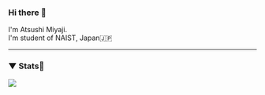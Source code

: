 ### Hi there 👋

I'm Atsushi Miyaji.   
I'm student of NAIST, Japan🇯🇵


---
### ▼ Stats🔨
<a href="https://github.com/tussi5969">
  <img align="left" src="https://github-readme-stats.vercel.app/api?username=tussi5969&title_color=FFFFFF&text_color=FFFFFF&icon_color=FFFFFF&count_private=true&show_icons=true&bg_color=15,80D0C7,0093E9" />
</a>




<!--
**tussi5969/tussi5969** is a ✨ _special_ ✨ repository because its `README.md` (this file) appears on your GitHub profile.

Here are some ideas to get you started:

- 🔭 I’m currently working on ...
- 🌱 I’m currently learning ...
- 👯 I’m looking to collaborate on ...
- 🤔 I’m looking for help with ...
- 💬 Ask me about ...
- 📫 How to reach me: ...
- 😄 Pronouns: ...
- ⚡ Fun fact: ...
-->

